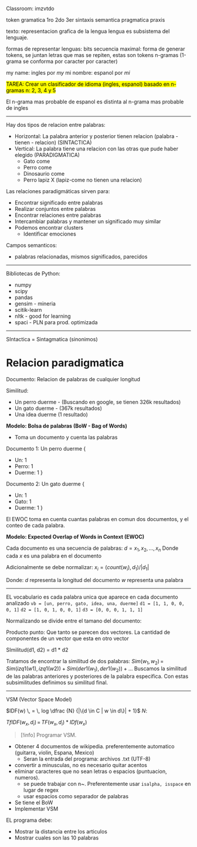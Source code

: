 Classroom: imzvtdo

token
gramatica
	1ro
	2do
	3er
sintaxis
semantica
pragmatica
	praxis


texto: representacion grafica de la lengua
lengua es subsistema del lenguaje.

formas de representar lenguas:
bits
secuencia maximal: forma de generar tokens, se juntan letras que mas se repiten, estas son tokens
n-gramas (1-grama se conforma por caracter por caracter)

my name: ingles por *my*
mi nombre: espanol por *mi*

<mark class="hltr-pink">TAREA:
Crear un clasificador de idioma (ingles, espanol) basado en n-gramas
n: 2, 3, 4 y 5</mark>

El n-grama mas probable de espanol es distinta al n-grama mas probable de ingles

___

Hay dos tipos de relacion entre palabras:
- Horizontal: La palabra anterior y posterior tienen relacion (palabra - tienen - relacion) (SINTACTICA)
- Vertical: La palabra tiene una relacion con las otras que pude haber elegido (PARADIGMATICA)
	- Gato come
	- Perro come
	- Dinosaurio come
	- Perro lapiz X (lapiz-come no tienen una relacion)

Las relaciones paradigmáticas sirven para:
- Encontrar significado entre palabras
- Realizar conjuntos entre palabras
- Encontrar relaciones entre palabras
- Intercambiar palabras y mantener un significado muy similar
- Podemos encontrar clusters
	- Identificar emociones

Campos semanticos:
- palabras relacionadas, mismos significados, parecidos


___

Bibliotecas de Python:
- numpy
- scipy
- pandas
- gensim - mineria 
- scitik-learn
- nltk - good for learning
- spaci - PLN para prod. optimizada

___

SIntactica = Sintagmatica (sinonimos)

# Relacion paradigmatica

Documento: Relacion de palabras de cualquier longitud

Similitud:
- Un perro duerme - (Buscando en google, se tienen 326k resultados)
- Un gato duerme - (367k resultados)
- Una idea duerme (1 resultado)


**Modelo: Bolsa de palabras (BoW - Bag of Words)**
- Toma un documento y cuenta las palabras

Documento 1: Un perro duerme
{
- Un: 1
- Perro: 1
- Duerme: 1
}

Documento 2: Un gato duerme
{
- Un: 1
- Gato: 1
- Duerme: 1
}

El EWOC toma en cuenta cuantas palabras en comun dos documentos, y el conteo de cada palabra.


**Modelo: Expected Overlap of Words in Context (EWOC)**

Cada documento es una secuencia de palabras:
$d = {x_1, x_2, ..., x_n}$
Donde cada $x$ es una palabra en el documento

Adicionalmente se debe normalizar:
$x_i=(count(w_i),d_1)/|d_1|$

Donde:
$d$ representa la longitud del documento
$w$ representa una palabra
___
EL vocabulario es cada palabra unica que aparece en cada documento analizado
`vb = [un, perro, gato, idea, una, duerme]`
`d1 = [1, 1, 0, 0, 0, 1]`
`d2 = [1, 0, 1, 0, 0, 1]`
`d3 = [0, 0, 0, 1, 1, 1]`

Normalizando se divide entre el tamano del documento:

Producto punto: Que tanto se parecen dos vectores. La cantidad de componentes de un vector que esta en otro vector

SImilitud(d1, d2) = d1 \* d2

Tratamos de encontrar la similitud de dos palabras:
$Sim(w_1, w_2) \, = \, Sim(izq1(w1), izq1(w2)) + Sim(der1(w_1), der1(w_2)) + ...$
Buscamos la similitud de las palabras anteriores y posteriores  de la palabra especifica. Con estas subsimilitudes definimos su similitud final.

___

VSM (Vector Space Model)

$IDF(w) \, = \, log \dfrac {N} {|\{d \in C | w \in d\}| + 1}$
$N$: 

$TfIDF(w_x,d_i)\, = \, TF(w_x, d_i) * IDf(w_x)$

>[!info] Programar VSM. 

- Obtener 4 documentos de wikipedia. preferentemente automatico (guitarra, violin, Espana, Mexico)
	- Seran la entrada del programa: archivos .txt (UTF-8)
- convertir a minusculas, no es necesario quitar acentos
- eliminar caracteres que no sean letras o espacios (puntuacion, numeros). 
	- se puede trabajar con n~. Preferentemente usar `isalpha, isspace` en lugar de regex
	- usar espacios como separador de palabras
- Se tiene el BoW
- Implementar VSM

EL programa debe:
- Mostrar la distancia entre los articulos
- Mostrar cuales son las 10 palabras